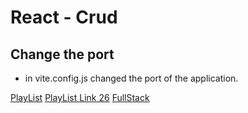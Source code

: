 # React - Crud

## Change the port

- in vite.config.js changed the port of the application.

[PlayList](https://youtube.com/playlist?list=PLGRDMO4rOGcODJeYSY08lIILkqoydQI2k&si=0Jc1KmGis1leHp1p)
[PlayList Link 26](https://youtu.be/JuT3ktsyYkw?si=J5lj958IPPiXfOQ6)
[FullStack](https://youtu.be/5i379k0Xh_s?si=7Qse0vCASiDxF4MI)
